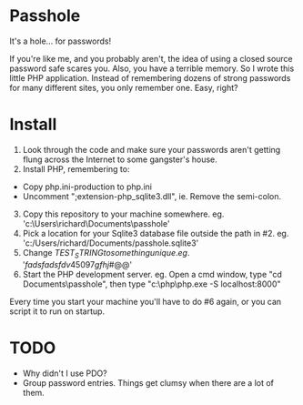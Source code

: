 # Passhole
It's a hole... for passwords!

If you're like me, and you probably aren't, the idea of using a closed source password safe scares you.  Also, you have a terrible memory.  So I wrote this little PHP application.  Instead of remembering dozens of strong passwords for many different sites, you only remember one.  Easy, right?



# Install

1. Look through the code and make sure your passwords aren't getting flung across the Internet to some gangster's house.
2. Install PHP, remembering to:
  - Copy php.ini-production to php.ini
  - Uncomment ";extension-php_sqlite3.dll", ie. Remove the semi-colon.
3. Copy this repository to your machine somewhere. eg. 'c:\Users\richard\Documents\passhole'
4. Pick a location for your Sqlite3 database file outside the path in #2. eg. 'c:/Users/richard/Documents/passhole.sqlite3'
5. Change $TEST_STRING to something unique.  eg. 'fadsfadsfdv45097gfhj$#@@'
6. Start the PHP development server. eg. Open a cmd window, type "cd Documents\passhole", then type "c:\php\php.exe -S localhost:8000"
   
 Every time you start your machine you'll have to do #6 again, or you can script it to run on startup.


# TODO
- Why didn't I use PDO?
- Group password entries.  Things get clumsy when there are a lot of them.
